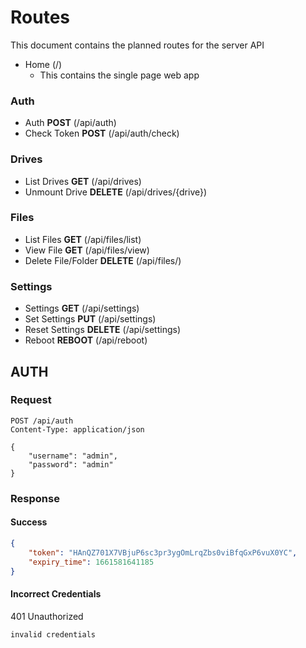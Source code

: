 # Routes

This document contains the planned routes for the server API

- Home (/)
    - This contains the single page web app

### Auth

- Auth **POST** (/api/auth)
- Check Token **POST** (/api/auth/check)

### Drives

- List Drives **GET** (/api/drives)
- Unmount Drive **DELETE** (/api/drives/{drive})

### Files

- List Files **GET** (/api/files/list)
- View File **GET** (/api/files/view)
- Delete File/Folder **DELETE** (/api/files/)

### Settings

- Settings **GET** (/api/settings)
- Set Settings **PUT** (/api/settings)
- Reset Settings **DELETE** (/api/settings)
- Reboot **REBOOT** (/api/reboot)

## AUTH

### Request

```http request
POST /api/auth
Content-Type: application/json

{
    "username": "admin",
    "password": "admin"
}

```

### Response

#### Success

``` json
{
    "token": "HAnQZ701X7VBjuP6sc3pr3ygOmLrqZbs0viBfqGxP6vuX0YC",
    "expiry_time": 1661581641185
}
```

#### Incorrect Credentials

401 Unauthorized

```
invalid credentials
```